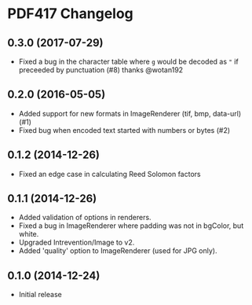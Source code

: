 PDF417 Changelog
================

0.3.0 (2017-07-29)
------------------

* Fixed a bug in the character table where `g` would be decoded as `"` if
  preceeded by punctuation (#8) thanks @wotan192

0.2.0 (2016-05-05)
------------------

* Added support for new formats in ImageRenderer (tif, bmp, data-url) (#1)
* Fixed bug when encoded text started with numbers or bytes (#2)

0.1.2 (2014-12-26)
------------------

* Fixed an edge case in calculating Reed Solomon factors

0.1.1 (2014-12-26)
------------------

* Added validation of options in renderers.
* Fixed a bug in ImageRenderer where padding was not in bgColor, but white.
* Upgraded Intrevention/Image to v2.
* Added 'quality' option to ImageRenderer (used for JPG only).

0.1.0 (2014-12-24)
------------------

* Initial release
